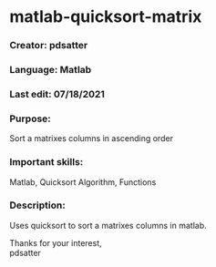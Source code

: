 # matlab-quicksort-matrix

### Creator: pdsatter
### Language: Matlab
### Last edit: 07/18/2021
### Purpose:  
Sort a matrixes columns in ascending order
### Important skills:  
Matlab, Quicksort Algorithm, Functions

### Description:  
Uses quicksort to sort a matrixes columns in matlab.

Thanks for your interest,  
pdsatter
